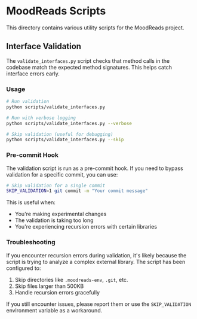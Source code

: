# MoodReads Scripts

This directory contains various utility scripts for the MoodReads project.

## Interface Validation

The `validate_interfaces.py` script checks that method calls in the codebase match the expected method signatures. This helps catch interface errors early.

### Usage

```bash
# Run validation
python scripts/validate_interfaces.py

# Run with verbose logging
python scripts/validate_interfaces.py --verbose

# Skip validation (useful for debugging)
python scripts/validate_interfaces.py --skip
```

### Pre-commit Hook

The validation script is run as a pre-commit hook. If you need to bypass validation for a specific commit, you can use:

```bash
# Skip validation for a single commit
SKIP_VALIDATION=1 git commit -m "Your commit message"
```

This is useful when:
- You're making experimental changes
- The validation is taking too long
- You're experiencing recursion errors with certain libraries

### Troubleshooting

If you encounter recursion errors during validation, it's likely because the script is trying to analyze a complex external library. The script has been configured to:

1. Skip directories like `.moodreads-env`, `.git`, etc.
2. Skip files larger than 500KB
3. Handle recursion errors gracefully

If you still encounter issues, please report them or use the `SKIP_VALIDATION` environment variable as a workaround. 